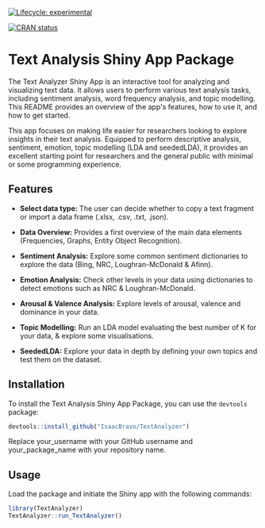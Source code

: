 [![Lifecycle:
experimental](https://img.shields.io/badge/lifecycle-experimental-orange.svg)](https://lifecycle.r-lib.org/articles/stages.html#experimental)

[![CRAN
status](https://www.r-pkg.org/badges/version/TextAnalyzer)](https://CRAN.R-project.org/package=TextAnalyzer)

# Text Analysis Shiny App Package

The Text Analyzer Shiny App is an interactive tool for analyzing and visualizing text data. It allows users to perform various text analysis tasks, including sentiment analysis, word frequency analysis, and topic modelling. This README provides an overview of the app's features, how to use it, and how to get started.

This app focuses on making life easier for researchers looking to explore insights in their text analysis. Equipped to perform descriptive analysis, sentiment, emotion, topic modelling (LDA and seededLDA), it provides an excellent starting point for researchers and the general public with minimal or some programming experience.

## Features

-   **Select data type:** The user can decide whether to copy a text fragment or import a data frame (.xlsx, .csv, .txt, .json).

-   **Data Overview:** Provides a first overview of the main data elements (Frequencies, Graphs, Entity Object Recognition).

-   **Sentiment Analysis:** Explore some common sentiment dictionaries to explore the data (Bing, NRC, Loughran-McDonald & Afinn).

-   **Emotion Analysis:** Check other levels in your data using dictionaries to detect emotions such as NRC & Loughran-McDonald.

-   **Arousal & Valence Analysis:** Explore levels of arousal, valence and dominance in your data.

-   **Topic Modelling:** Run an LDA model evaluating the best number of K for your data, & explore some visualisations.

-   **SeededLDA:** Explore your data in depth by defining your own topics and test them on the dataset.



## Installation

To install the Text Analysis Shiny App Package, you can use the `devtools` package:

``` r
devtools::install_github("IsaacBravo/TextAnalyzer")
```

Replace your_username with your GitHub username and your_package_name with your repository name.

## Usage

Load the package and initiate the Shiny app with the following commands:

``` r
library(TextAnalyzer)
TextAnalyzer::run_TextAnalyzer()
```
